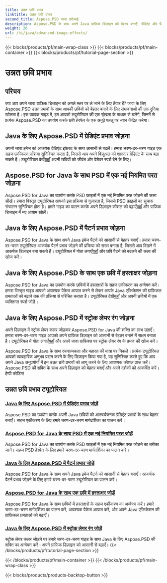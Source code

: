 ```yaml
---
title: उन्नत छवि प्रभाव
linktitle: उन्नत छवि प्रभाव
second_title: Aspose.PSD जावा एपीआई
description: Aspose.PSD के साथ अपने Java ग्राफ़िक डिज़ाइन को बेहतर बनाएँ! ग्रेडिएंट और पैटर्न से लेकर सिग्नेचर और स्ट्रोक तक - उन्नत छवि प्रभावों को सहजता से मास्टर करें।
weight: 26
url: /hi/java/advanced-image-effects/
---
```


{{< blocks/products/pf/main-wrap-class >}}
{{< blocks/products/pf/main-container >}}
{{< blocks/products/pf/tutorial-page-section >}}

# उन्नत छवि प्रभाव

## परिचय
क्या आप अपने जावा ग्राफिक डिज़ाइन को अगले स्तर पर ले जाने के लिए तैयार हैं? जावा के लिए Aspose.PSD उन्नत प्रभावों के साथ आपकी छवियों को बेहतर बनाने के लिए संभावनाओं की एक दुनिया खोलता है। इस व्यापक गाइड में, हम आपको ट्यूटोरियल की एक श्रृंखला के माध्यम से चलेंगे, जिनमें से प्रत्येक Aspose.PSD का उपयोग करके छवि हेरफेर के एक अनूठे पहलू पर ध्यान केंद्रित करेगा।

## Java के लिए Aspose.PSD में ग्रेडिएंट प्रभाव जोड़ना

 अपनी जावा इमेज को आकर्षक ग्रेडिएंट इफ़ेक्ट के साथ आसानी से बदलें। हमारा चरण-दर-चरण गाइड एक सहज एकीकरण प्रक्रिया सुनिश्चित करता है, जिससे आप अपने विज़ुअल को शानदार ग्रेडिएंट के साथ बढ़ा सकते हैं। ट्यूटोरियल देखें[यहाँ](./add-gradient-effects/) अपनी छवियों को जीवंत और पेशेवर स्पर्श देने के लिए।

## Aspose.PSD for Java के साथ PSD में एक नई नियमित परत जोड़ना

Aspose.PSD for Java का उपयोग करके PSD फ़ाइलों में एक नई नियमित परत जोड़ने की कला सीखें। हमारा विस्तृत ट्यूटोरियल आपको इस प्रक्रिया से गुज़ारता है, जिससे PSD फ़ाइलों का सुचारू संचालन सुनिश्चित होता है। हमारे गाइड का पालन करके अपने डिज़ाइन कौशल को बढ़ाएँ[यहाँ](./add-new-regular-layer/) और ग्राफिक डिजाइन में नए आयाम खोलें।

## Java के लिए Aspose.PSD में पैटर्न प्रभाव जोड़ना

 Aspose.PSD for Java के साथ अपने Java इमेज पैटर्न को आसानी से बेहतर बनाएँ। हमारा चरण-दर-चरण ट्यूटोरियल आकर्षक पैटर्न प्रभाव जोड़ने की प्रक्रिया को सरल बनाता है, जिससे आप दिखने में आकर्षक डिज़ाइन बना सकते हैं। ट्यूटोरियल में गोता लगाएँ[यहाँ](./add-pattern-effects/) और छवि पैटर्न को बदलने की कला की खोज करें।

## Java के लिए Aspose.PSD के साथ एक छवि में हस्ताक्षर जोड़ना

 Aspose.PSD for Java का उपयोग करके छवियों में हस्ताक्षरों के सहज एकीकरण का अन्वेषण करें। हमारा विस्तृत गाइड आपको आवश्यक पैकेज आयात करने से लेकर आपके Java एप्लिकेशन की ग्राफ़िकल क्षमताओं को बढ़ाने तक की प्रक्रिया से परिचित कराता है। ट्यूटोरियल देखें[यहाँ](./add-signature-to-image/) और अपनी छवियों में एक व्यक्तिगत स्पर्श जोड़ें।

## Java के लिए Aspose.PSD में स्ट्रोक लेयर रंग जोड़ना

 अपने डिज़ाइन में स्ट्रोक लेयर कलर जोड़कर Aspose.PSD for Java की शक्ति का लाभ उठाएँ। हमारा चरण-दर-चरण गाइड आपको अपने ग्राफ़िक डिज़ाइन को आसानी से बेहतर बनाने में सक्षम बनाता है। ट्यूटोरियल में गोता लगाएँ[यहाँ](./add-stroke-layer-color/) और अपने जावा ग्राफिक्स पर स्ट्रोक लेयर रंग के प्रभाव की खोज करें।

Aspose.PSD for Java के साथ रचनात्मकता और महारत की यात्रा पर निकलें। प्रत्येक ट्यूटोरियल आपको व्यावहारिक अनुभव प्रदान करने के लिए डिज़ाइन किया गया है, यह सुनिश्चित करते हुए कि आप अपने Java अनुप्रयोगों में इन उन्नत छवि प्रभावों को लागू करने के लिए आवश्यक कौशल प्राप्त करें। Aspose.PSD की शक्ति के साथ अपने डिज़ाइन को बेहतर बनाएँ और अपने दर्शकों को आकर्षित करें। हैप्पी कोडिंग!
## उन्नत छवि प्रभाव ट्यूटोरियल
### [Java के लिए Aspose.PSD में ग्रेडिएंट प्रभाव जोड़ें](./add-gradient-effects/)
Aspose.PSD का उपयोग करके अपनी Java छवियों को आश्चर्यजनक ग्रेडिएंट प्रभावों के साथ बेहतर बनाएँ। सहज एकीकरण के लिए हमारे चरण-दर-चरण मार्गदर्शिका का पालन करें।
### [Aspose.PSD for Java के साथ PSD में एक नई नियमित परत जोड़ें](./add-new-regular-layer/)
Aspose.PSD for Java का उपयोग करके PSD फ़ाइलों में एक नई नियमित परत जोड़ने का तरीका जानें। सहज PSD हेरफेर के लिए हमारे चरण-दर-चरण मार्गदर्शिका का पालन करें।
### [Java के लिए Aspose.PSD में पैटर्न प्रभाव जोड़ें](./add-pattern-effects/)
Aspose.PSD for Java के साथ अपने Java इमेज पैटर्न को आसानी से बेहतर बनाएँ। आकर्षक पैटर्न प्रभाव जोड़ने के लिए हमारे चरण-दर-चरण ट्यूटोरियल का पालन करें।
### [Aspose.PSD for Java के साथ एक छवि में हस्ताक्षर जोड़ें](./add-signature-to-image/)
Aspose.PSD for Java के साथ छवियों में हस्ताक्षरों के सहज एकीकरण का अन्वेषण करें। हमारे चरण-दर-चरण मार्गदर्शिका का पालन करें, आवश्यक पैकेज आयात करें, और अपने Java एप्लिकेशन की ग्राफ़िकल क्षमताओं को बढ़ाएँ।
### [Java के लिए Aspose.PSD में स्ट्रोक लेयर रंग जोड़ें](./add-stroke-layer-color/)
स्ट्रोक लेयर कलर जोड़ने पर हमारे चरण-दर-चरण गाइड के साथ Java के लिए Aspose.PSD की शक्ति का अन्वेषण करें। अपने ग्राफ़िक डिज़ाइन को आसानी से बढ़ाएँ।
{{< /blocks/products/pf/tutorial-page-section >}}

{{< /blocks/products/pf/main-container >}}
{{< /blocks/products/pf/main-wrap-class >}}

{{< blocks/products/products-backtop-button >}}
